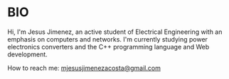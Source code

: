 # BIO
Hi, I'm Jesus Jimenez, an active student of Electrical Engineering with an emphasis on computers and networks.
I'm currently studying power electronics converters and the C++ programming language and Web development.

How to reach me: mjesusjimenezacosta@gmail.com

